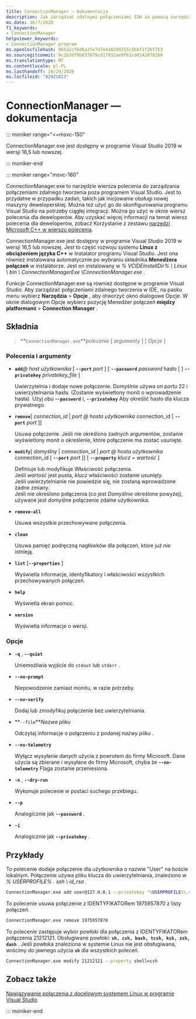 ```yaml
---
title: ConnectionManager — dokumentacja
description: Jak zarządzać zdalnymi połączeniami SSH za pomocą narzędzia wiersza polecenia.
ms.date: 10/7/2020
f1_keywords:
- ConnectionManager
helpviewer_keywords:
- ConnectionManager program
ms.openlocfilehash: 065a2cf6d6a2fe7d7e418299255c5bbf1f2bf753
ms.sourcegitcommit: 9c2b3df9b837879cd17932ae9f61cdd142078260
ms.translationtype: MT
ms.contentlocale: pl-PL
ms.lasthandoff: 10/29/2020
ms.locfileid: "92921623"
---
```

# <a name="connectionmanager-reference"></a>ConnectionManager — dokumentacja

::: moniker range="<=msvc-150"

ConnectionManager.exe jest dostępny w programie Visual Studio 2019 w wersji 16,5 lub nowszej.

::: moniker-end

::: moniker range="msvc-160"

ConnectionManager.exe to narzędzie wiersza polecenia do zarządzania połączeniami zdalnego tworzenia poza programem Visual Studio. Jest to przydatne w przypadku zadań, takich jak inicjowanie obsługi nowej maszyny deweloperskiej. Można też użyć go do skonfigurowania programu Visual Studio na potrzeby ciągłej integracji. Można go użyć w oknie wiersz polecenia dla deweloperów. Aby uzyskać więcej informacji na temat wiersz polecenia dla deweloperów, zobacz Korzystanie z zestawu [narzędzi Microsoft C++ w wierszu polecenia](../build/building-on-the-command-line.md).

ConnectionManager.exe jest dostępny w programie Visual Studio 2019 w wersji 16,5 lub nowszej. Jest to część rozwoju systemu **Linux z obciążeniem języka C++** w Instalator programu Visual Studio. Jest ona również instalowana automatycznie po wybraniu składnika **Menedżera połączeń** w instalatorze. Jest on instalowany w *% VCIDEInstallDir% \\ Linux \\ bin \\ ConnectionManagerExe \\ConnectionManager.exe* .

Funkcje ConnectionManager.exe są również dostępne w programie Visual Studio. Aby zarządzać połączeniami zdalnego tworzenia w IDE, na pasku menu wybierz **Narzędzia**  >  **Opcje** , aby otworzyć okno dialogowe Opcje. W oknie dialogowym Opcje wybierz pozycję Menedżer połączeń **między platformami**  >  **Connection Manager** .

## <a name="syntax"></a>Składnia

> **`ConnectionManager.exe`***polecenie* \[ *argumenty* ] \[ *Opcje* ]

### <a name="commands-and-arguments"></a>Polecenia i argumenty

- **`add`***\@ host użytkownika* \[ **`--port`** *port* ] \[ **`--password`** *password* hasło \[ ] **`--privatekey`** *privatekey_file* ]

  Uwierzytelnia i dodaje nowe połączenie. Domyślnie używa on portu 22 i uwierzytelniania hasła. (Zostanie wyświetlony monit o wprowadzenie hasła). Użyj obu **-`-password`** i, **`--privatekey`** Aby określić hasło dla klucza prywatnego.

- **`remove`**\[ *connection_id* \| *port \@ hosta użytkownika* connection_id \[ **`--port`** *port* ]]

  Usuwa połączenie. Jeśli nie określono żadnych argumentów, zostanie wyświetlony monit o określenie, które połączenie ma zostać usunięte.
  
- **`modify`**\[ *domyślny* \| *connection_id* \| *port \@ hosta użytkownika* connection_id \[ **`--port`** *port* ]] \[ **`--property`** *klucz = wartość* ]

  Definiuje lub modyfikuje Właściwość połączenia. \
  Jeśli *wartość* jest pusta, *klucz* właściwości zostanie usunięty. \
  Jeśli uwierzytelnianie nie powiedzie się, nie zostaną wprowadzone żadne zmiany. \
  Jeśli nie określono połączenia (co jest *Domyślnie* określone powyżej), używane jest domyślne połączenie zdalne użytkownika.

- **`remove-all`**

  Usuwa wszystkie przechowywane połączenia.
  
- **`clean`**

  Usuwa pamięć podręczną nagłówków dla połączeń, które już nie istnieją. 

- **`list`** \[**`--properties`** ]

  Wyświetla informacje, identyfikatory i właściwości wszystkich przechowywanych połączeń. 

- **`help`**

  Wyświetla ekran pomoc.

- **`version`**

  Wyświetla informacje o wersji.

### <a name="options"></a>Opcje

- **`-q`** , **`--quiet`**

  Uniemożliwia wyjście do `stdout` lub `stderr` .

- **`--no-prompt`**

  Niepowodzenie zamiast monitu, w razie potrzeby.

- **`--no-verify`**

  Dodaj lub zmodyfikuj połączenie bez uwierzytelniania.

- **`--file`***Nazwa pliku*

  Odczytaj informacje o połączeniu z podanej *nazwy pliku* .

- **`--no-telemetry`**

  Wyłącz wysyłanie danych użycia z powrotem do firmy Microsoft. Dane użycia są zbierane i wysyłane do firmy Microsoft, chyba że **`--no-telemetry`** Flaga zostanie przeniesiona.  

- **`-n`** , **`--dry-run`**

  Wykonuje polecenie w postaci suchego przebiegu.
 
- **`--p`**

  Analogicznie jak **`--password`** .

- **`-i`**

  Analogicznie jak **`--privatekey`** .

## <a name="examples"></a>Przykłady

To polecenie dodaje połączenie dla użytkownika o nazwie "User" na hoście lokalnym. Połączenie używa pliku klucza do uwierzytelniania, znaleziono w *% USERPROFILE% \. ssh \ id_rsa* .

```cmd
ConnectionManager.exe add user@127.0.0.1 --privatekey "%USERPROFILE%\.ssh\id_rsa"
```

To polecenie usuwa połączenie z IDENTYFIKATORem 1975957870 z listy połączeń.

```cmd
ConnectionManager.exe remove 1975957870
```

To polecenie zastępuje wybór powłoki dla połączenia z IDENTYFIKATORem połączenia 21212121. Obsługiwane powłoki: **`sh, csh, bash, tcsh, ksh, zsh, dash`** . Jeśli powłoka znaleziona w systemie Linux nie jest obsługiwana, wrócimy do jawnego użycia **`sh`** dla wszystkich poleceń.

```cmd
ConnectionManager.exe modify 21212121 --property shell=csh
```

## <a name="see-also"></a>Zobacz także

[Nawiązywanie połączenia z docelowym systemem Linux w programie Visual Studio](connect-to-your-remote-linux-computer.md)

::: moniker-end